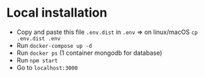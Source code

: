 # Local installation

* Copy and paste this file `.env.dist` in `.env` => on linux/macOS `cp .env.dist .env`
* Run `docker-compose up -d`
* Run `docker ps` (1 container mongodb for database)
* Run `npm start`
* Go to `localhost:3000`
